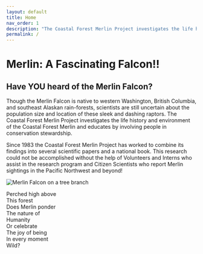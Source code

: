 ```yaml
---
layout: default
title: Home
nav_order: 1
description: "The Coastal Forest Merlin Project investigates the life history and environment of the Coastal Forest Merlin and educates by involving people in conservation stewardship. Since 1983 the Coastal Forest Merlin Project has worked to combine its findings into several scientific papers and a national book."
permalink: /
---
```


# Merlin: A Fascinating Falcon!!

## Have YOU heard of the Merlin Falcon?

Though the Merlin Falcon is native to western Washington, British Columbia, and southeast Alaskan rain-forests, scientists are still uncertain about the population size and location of these sleek and dashing raptors. The Coastal Forest Merlin Project investigates the life history and environment of the Coastal Forest Merlin and educates by involving people in conservation stewardship.

Since 1983 the Coastal Forest Merlin Project has worked to combine its findings into several scientific papers and a national book. This research could not be accomplished without the help of Volunteers and Interns who assist in the research program and Citizen Scientists who report Merlin sightings in the Pacific Northwest and beyond!

<div class="poem">
<img src="/assets/images/merlin2.jpg" alt="Merlin Falcon on a tree branch" description="Merlin Falcon on a tree branch"/><br/>

Perched high above<br/>
This forest<br/>
Does Merlin ponder<br/>
The nature of<br/>
Humanity<br/>
Or celebrate<br/>
The joy of being<br/>
In every moment<br/>
Wild?
</div>
